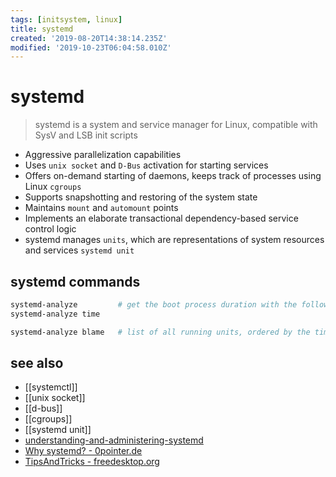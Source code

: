 ```yaml
---
tags: [initsystem, linux]
title: systemd
created: '2019-08-20T14:38:14.235Z'
modified: '2019-10-23T06:04:58.010Z'
---
```


# systemd

> systemd is a system and service manager for Linux, compatible with SysV and LSB init scripts
- Aggressive parallelization capabilities
- Uses `unix socket` and `D-Bus` activation for starting services
- Offers on-demand starting of daemons, keeps track of processes using Linux `cgroups`
- Supports snapshotting and restoring of the system state
- Maintains `mount` and `automount` points
- Implements an elaborate transactional dependency-based service control logic
- systemd manages `units`, which are representations of system resources and services `systemd unit`

## systemd commands

```sh
systemd-analyze         # get the boot process duration with the following
systemd-analyze time

systemd-analyze blame   # list of all running units, ordered by the time taken to initialize
```


## see also
- [[systemctl]]
- [[unix socket]]
- [[d-bus]]
- [[cgroups]]
- [[systemd unit]]
- [understanding-and-administering-systemd](https://docs.fedoraproject.org/en-US/quick-docs/understanding-and-administering-systemd/#understanding-systemd)
- [Why systemd? - 0pointer.de](http://0pointer.de/blog/projects/why.html)
- [TipsAndTricks - freedesktop.org](https://www.freedesktop.org/wiki/Software/systemd/TipsAndTricks/)
